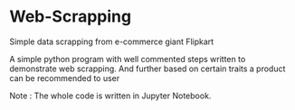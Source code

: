 # Web-Scrapping
Simple data scrapping from e-commerce giant Flipkart


A simple python program with well commented steps
written to demonstrate web scrapping. And further based on certain 
traits a product can be recommended to user

Note : The whole code is written in Jupyter Notebook. 
